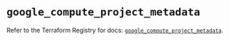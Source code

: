 # `google_compute_project_metadata`

Refer to the Terraform Registry for docs: [`google_compute_project_metadata`](https://registry.terraform.io/providers/hashicorp/google/6.26.0/docs/resources/compute_project_metadata).
